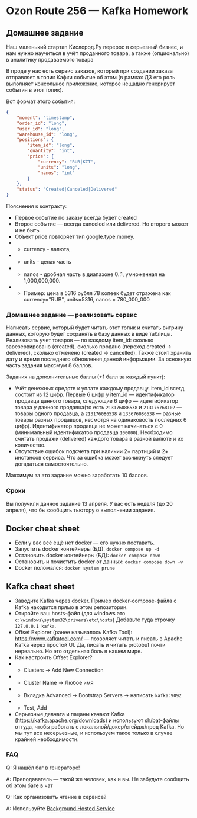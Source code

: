 # Ozon Route 256 — Kafka Homework

## Домашнее задание
Наш маленький стартап Кислород.Ру перерос в серьезный бизнес, и нам нужно научиться в учёт проданного товара, а также (опционально) в аналитику продаваемого товара

В проде у нас есть сервис заказов, который при создании заказа отправляет в топик Кафки событие об этом (в рамках ДЗ его роль выполняет консольное приложение, которое нещадно генерирует события в этот топик).

Вот формат этого события:
```json
{
    "moment": "timestamp",
    "order_id": "long",
    "user_id": "long",
    "warehouse_id": "long",
    "positions": {
        "item_id": "long",
        "quantity": "int",
        "price": {
            "currency": "RUR|KZT",
            "units": "long",
            "nanos": "int"
        }
    },
    "status": "Created|Canceled|Delivered"
}
```

Пояснения к контракту:
* Первое событие по заказу всегда будет created
* Второе событие — всегда canceled или delivered. Но второго может и не быть
* Объект price повторяет тип google.type.money.
 * * currency - валюта,
 * * units - целая часть
 * * nanos - дробная часть в диапазоне 0..1, умноженная на 1,000,000,000.
 * * Пример: цена в 5316 рубля 78 копеек будет отражена как currency="RUB", units=5316, nanos = 780_000_000

### Домашнее задание — реализовать сервис 
Написать сервис, который будет читать этот топик и считать витрину данных, которую будет сохранять в базу данных в виде таблицы.
Реализовать учет товаров — по каждому item_id: сколько зарезервировано (created), сколько продано (переход created → delivered), сколько отменено (created → cancelled). Также стоит хранить дату и время последнего обновления данной информации.
За основную часть задания максмум 8 баллов.

Задания на дополнительные баллы (+1 балл за каждый пункт):
* Учёт денежных средств к уплате каждому продавцу. item_id всегд состоит из 12 цифр. Первые 6 цифр у item_id — идентификатор продавца данного товара, следующие 6 цифр — идентификатор товара у данного продавца(то есть `213176086538` и `213176768102` — товары одного продавца, а `213176086538` и `133676086538` — разные товары разных продавцов, несмотря на одинаковость последних 6 цифр). Идентификатор продавца не может начинаться с 0 (минимальный идентификатор продавца `100000`). Необходимо считать продажи (delivered) каждого товара в разной валюте и их количество.
* Отсутствие ошибок подсчета при наличии 2+ партиций и 2+ инстансов сервиса. Что за ошибка может возникнуть следует догадаться самостоятельно.

Максимум за это задание можно заработать 10 баллов.

### Сроки
Вы получили данное задание 13 апреля. У вас есть неделя (до 20 апреля), что бы сообщить тьютору о выполнении задания.

## Docker cheat sheet
* Если у вас всё ещё нет docker — его нужно поставить.
* Запустить docker контейнеры (БД): `docker compose up -d`
* Остановить docker контейнеры (БД): `docker compose down`
* Остановить и почистить docker от данных: `docker compose down -v`
* Docker поломался: `docker system prune`


## Kafka cheat sheet
* Заводите Kafka через docker. Пример docker-compose-файла с Kafka находится прямо в этом репозитории.
* Откройте ваш hosts-файл (для windows это `c:\windows\system32\drivers\etc\hosts`) Добавьте туда строчку `127.0.0.1 kafka`.
* Offset Explorer (ранее называлось Kafka Tool): https://www.kafkatool.com/ — позволяет читать и писать в Apache Kafka через простой UI. Да, писать и читать protobuf почти нереально. Но это отдельная боль в нашем мире.
* Как настроить Offset Explorer?
* * Clusters → Add New Connection
* * Cluster Name → Любое имя
* * Вкладка Advanced → Bootstrap Servers → написать `kafka:9092`
* * Test, Add
* Серьезные девчата и пацаны качают Kafka (https://kafka.apache.org/downloads) и используют sh/bat-файлы оттуда, чтобы работать с локальной/докер/стейдж/прод Kafka. Но мы тут все несерьезные, и используем такое только в случае крайней необходимости.

### FAQ
Q: Я нашёл баг в генераторе!

A: Преподаватель — такой же человек, как и вы. Не забудьте сообщить об этом баге в чат

Q: Как организовать чтение в сервисе?

A: Используйте [Background Hosted Service](https://learn.microsoft.com/en-us/aspnet/core/fundamentals/host/hosted-services?view=aspnetcore-7.0&tabs=visual-studio)